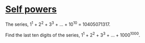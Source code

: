 # [Self powers](http://projecteuler.net/problem=48)

The series, 1<sup>1</sup> + 2<sup>2</sup> + 3<sup>3</sup> + ... + 10<sup>10</sup> = 10405071317.

Find the last ten digits of the series, 1<sup>1</sup> + 2<sup>2</sup> + 3<sup>3</sup> + ... + 1000<sup>1000</sup>.

